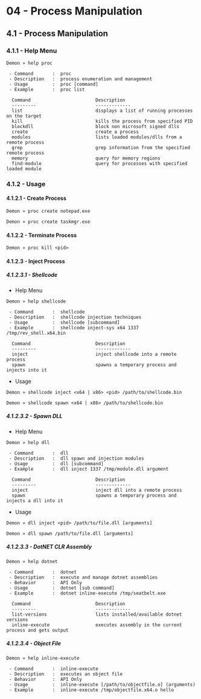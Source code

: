 # 04 - Process Manipulation

## 4.1 - Process Manipulation

### 4.1.1 - Help Menu

```
Demon » help proc

 - Command       :  proc
 - Description   :  process enumeration and management
 - Usage         :  proc [command]
 - Example       :  proc list

  Command                        Description
  ---------                      -------------
  list                           displays a list of running processes on the target
  kill                           kills the process from specified PID
  blockdll                       block non microsoft signed dlls
  create                         create a process
  modules                        lists loaded modules/dlls from a remote process
  grep                           grep information from the specified remote process
  memory                         query for memory regions
  find-module                    query for processes with specified loaded module
```

### 4.1.2 - Usage

#### 4.1.2.1 - Create Process

`Demon » proc create notepad.exe`

`Demon » proc create taskmgr.exe`

#### 4.1.2.2 - Terminate Process

`Demon » proc kill <pid>`

#### 4.1.2.3 - Inject Process

##### 4.1.2.3.1 - Shellcode

* Help Menu

```
Demon » help shellcode

 - Command       :  shellcode
 - Description   :  shellcode injection techniques
 - Usage         :  shellcode [subcommand]
 - Example       :  shellcode inject-sys x64 1337 /tmp/rev_shell.x64.bin

  Command                        Description
  ---------                      -------------
  inject                         inject shellcode into a remote process
  spawn                          spawns a temporary process and injects into it
```

* Usage

`Demon » shellcode inject <x64 | x86> <pid> /path/to/shellcode.bin`

`Demon » shellcode spawn <x64 | x86> /path/to/shellcode.bin`

##### 4.1.2.3.2 - Spawn DLL

* Help Menu

```
Demon » help dll

 - Command       :  dll
 - Description   :  dll spawn and injection modules
 - Usage         :  dll [subcommand]
 - Example       :  dll inject 1337 /tmp/module.dll argument

  Command                        Description
  ---------                      -------------
  inject                         inject dll into a remote process
  spawn                          spawns a temporary process and injects a dll into it
```

* Usage

`Demon » dll inject <pid> /path/to/file.dll [arguments]`

`Demon » dll spawn /path/to/file.dll [arguments]`

##### 4.1.2.3.3 - DotNET CLR Assembly

```
Demon » help dotnet

 - Command       :  dotnet
 - Description   :  execute and manage dotnet assemblies
 - Behavior      :  API Only
 - Usage         :  dotnet [sub command]
 - Example       :  dotnet inline-execute /tmp/seatbelt.exe

  Command                        Description
  ---------                      -------------
  list-versions                  lists installed/available dotnet versions
  inline-execute                 executes assembly in the current process and gets output
```

##### 4.1.2.3.4 - Object File

```
Demon » help inline-execute

 - Command       :  inline-execute
 - Description   :  executes an object file
 - Behavior      :  API Only
 - Usage         :  inline-execute [/path/to/objectfile.o] (arguments)
 - Example       :  inline-execute /tmp/objectfile.x64.o hello
```